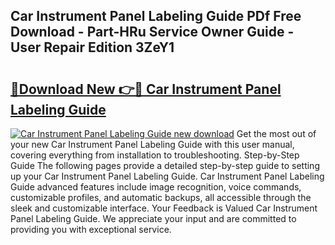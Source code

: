 ## Car Instrument Panel Labeling Guide PDf Free Download - Part-HRu Service Owner Guide - User Repair Edition 3ZeY1

# <h2><a href="http://bc68902.oget.top/?id=Car+Instrument+Panel+Labeling+Guide">🔗Download New 👉🔴 Car Instrument Panel Labeling Guide</a></h2>

[![Car Instrument Panel Labeling Guide new download](https://i.imgur.com/5g1atiW.png)](http://bc68902.oget.top/?id=Car+Instrument+Panel+Labeling+Guide)
Get the most out of your new Car Instrument Panel Labeling Guide with this user manual, covering everything from installation to troubleshooting. Step-by-Step Guide The following pages provide a detailed step-by-step guide to setting up your Car Instrument Panel Labeling Guide. Car Instrument Panel Labeling Guide advanced features include image recognition, voice commands, customizable profiles, and automatic backups, all accessible through the sleek and customizable interface. Your Feedback is Valued Car Instrument Panel Labeling Guide. We appreciate your input and are committed to providing you with exceptional service.
